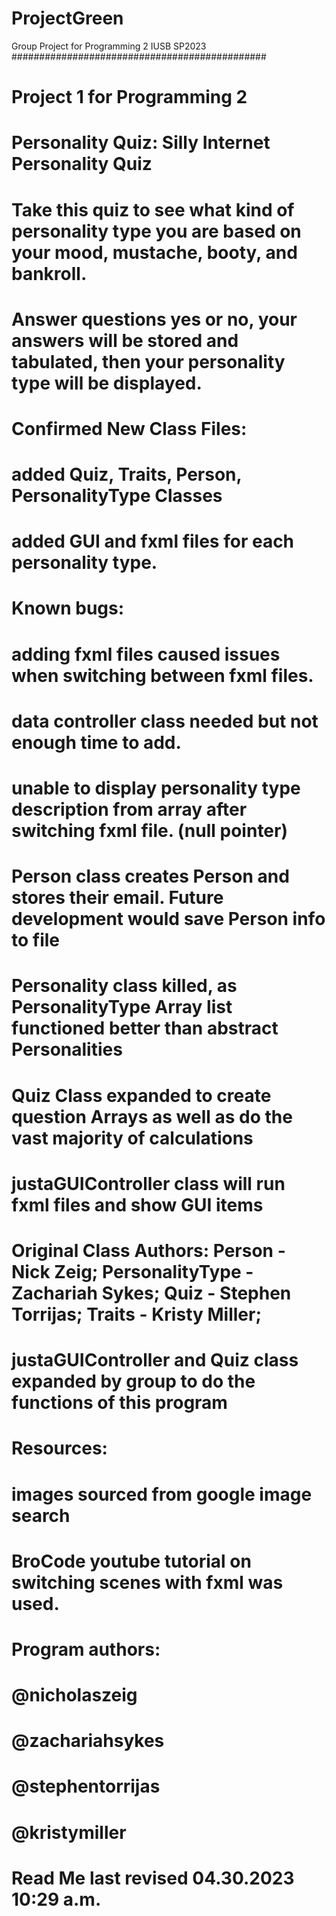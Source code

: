# ProjectGreen


Group Project for Programming 2 IUSB SP2023
##############################################
# Project 1 for Programming 2
#
#
# Personality Quiz: Silly Internet Personality Quiz
# Take this quiz to see what kind of personality type you are based on your mood, mustache, booty, and bankroll.
# Answer questions yes or no, your answers will be stored and tabulated, then your personality type will be displayed. 
# 
# 
#
# Confirmed New Class Files:
#
# added Quiz, Traits, Person, PersonalityType Classes 
#
# added GUI and fxml files for each personality type.
# Known bugs:  
# adding fxml files caused issues when switching between fxml files.  
# data controller class needed but not enough time to add. 
# unable to display personality type description from array after switching fxml file. (null pointer)
# 
# Person class creates Person and stores their email.  Future development would save Person info to file
# Personality class killed, as PersonalityType Array list functioned better than abstract Personalities
# Quiz Class expanded to create question Arrays as well as do the vast majority of calculations
# justaGUIController class will run fxml files and show GUI items
# Original Class Authors: Person - Nick Zeig; PersonalityType - Zachariah Sykes; Quiz - Stephen Torrijas; Traits - Kristy Miller;
# justaGUIController and Quiz class expanded by group to do the functions of this program
#
# Resources: 
# images sourced from google image search
# BroCode youtube tutorial on switching scenes with fxml was used. 
#
#
# Program authors:
# @nicholaszeig
# @zachariahsykes
# @stephentorrijas
# @kristymiller
#
#
# Read Me last revised 04.30.2023 10:29 a.m.          